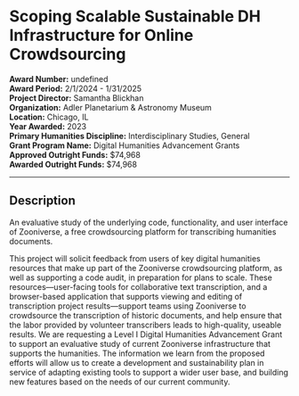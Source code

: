 
# Scoping Scalable Sustainable DH Infrastructure for Online Crowdsourcing

**Award Number:** undefined  
**Award Period:** 2/1/2024 - 1/31/2025  
**Project Director:** Samantha  Blickhan  
**Organization:** Adler Planetarium & Astronomy Museum  
**Location:** Chicago, IL  
**Year Awarded:** 2023  
**Primary Humanities Discipline:** Interdisciplinary Studies, General  
**Grant Program Name:** Digital Humanities Advancement Grants  
**Approved Outright Funds:** $74,968  
**Awarded Outright Funds:** $74,968  

---

## Description

<p>An evaluative study of the underlying code, functionality, and user interface of Zooniverse, a free crowdsourcing platform for transcribing humanities documents.</p>
<p>This project will solicit feedback from users of key digital humanities resources that make up part of the Zooniverse crowdsourcing platform, as well as supporting a code audit, in preparation for plans to scale. These resources—user-facing tools for collaborative text transcription, and a browser-based application that supports viewing and editing of transcription project results—support teams using Zooniverse to crowdsource the transcription of historic documents, and help ensure that the labor provided by volunteer transcribers leads to high-quality, useable results. We are requesting a Level I Digital Humanities Advancement Grant to support an evaluative study of current Zooniverse infrastructure that supports the humanities. The information we learn from the proposed efforts will allow us to create a development and sustainability plan in service of adapting existing tools to support a wider user base, and building new features based on the needs of our current community.</p>
